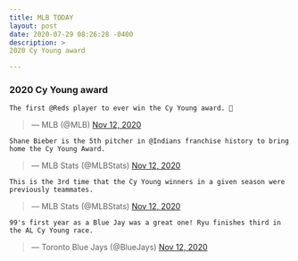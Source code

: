 ```yaml
---
title: MLB TODAY
layout: post
date: 2020-07-29 08:26:28 -0400
description: >
2020 Cy Young award

---
```



### 2020 Cy Young award
`The first @Reds player to ever win the Cy Young award. 👀`

<script async src="//platform.twitter.com/widgets.js" charset="utf-8"></script>
<blockquote class="twitter-tweet" data-lang="en">
  &mdash; MLB (@MLB)
  <a href="https://twitter.com/MLB/status/1326674343804473346">Nov 12, 2020</a>
</blockquote>

`Shane Bieber is the 5th pitcher in @Indians franchise history to bring home the Cy Young Award.`

<script async src="//platform.twitter.com/widgets.js" charset="utf-8"></script>
<blockquote class="twitter-tweet" data-lang="en">
  &mdash; MLB Stats (@MLBStats)
  <a href="https://twitter.com/MLBStats/status/1326666455887147008">Nov 12, 2020</a>
</blockquote>

`This is the 3rd time that the Cy Young winners in a given season were previously teammates.`

<script async src="//platform.twitter.com/widgets.js" charset="utf-8"></script>
<blockquote class="twitter-tweet" data-lang="en">
  &mdash; MLB Stats (@MLBStats)
  <a href="https://twitter.com/MLBStats/status/1326675732408406016">Nov 12, 2020</a>
</blockquote>

`99's first year as a Blue Jay was a great one!
Ryu finishes third in the AL Cy Young race.`

<script async src="//platform.twitter.com/widgets.js" charset="utf-8"></script>
<blockquote class="twitter-tweet" data-lang="en">
  &mdash; Toronto Blue Jays (@BlueJays)
  <a href="https://twitter.com/BlueJays/status/1326665638996226048">Nov 12, 2020</a>
</blockquote>
